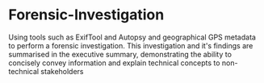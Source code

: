 # Forensic-Investigation

Using tools such as ExifTool and Autopsy and geographical GPS metadata to perform a forensic investigation. This investigation and it's findings are summarised in the executive summary, demonstrating the ability to concisely convey information and explain technical concepts to non-technical stakeholders 
